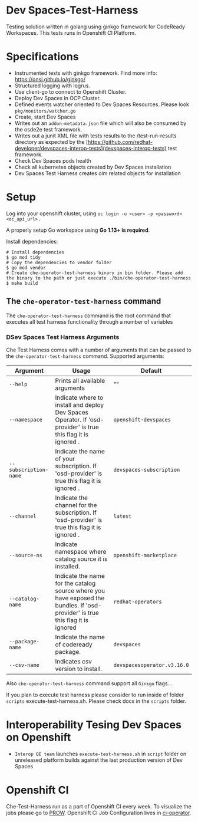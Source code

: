 # Dev Spaces-Test-Harness
Testing solution written in golang using ginkgo framework for CodeReady Workspaces. This tests runs in Openshift CI Platform. 

# Specifications
* Instrumented tests with ginkgo framework. Find more info: https://onsi.github.io/ginkgo/
* Structured logging with logrus.
* Use client-go to connect to Openshift Cluster.
* Deploy Dev Spaces in OCP Cluster.
* Defined events watcher oriented to Dev Spaces Resources. Please look `pkg/monitors/watcher.go`
* Create, start Dev Spaces
* Writes out an `addon-metadata.json` file which will also be consumed by the osde2e test framework.
* Writes out a junit XML file with tests results to the /test-run-results directory as expected
  by the [https://github.com/redhat-developer/devspaces-interop-tests](devspaces-interop-tests) test framework.
* Check Dev Spaces pods health
* Check all kubernetes objects created by Dev Spaces installation
* Dev Spaces Test Harness creates olm related objects for installation

# Setup

Log into your openshift cluster, using `oc login -u <user> -p <password> <oc_api_url>.`

A properly setup Go workspace using **Go 1.13+ is required**.

Install dependencies:
```
# Install dependencies
$ go mod tidy
# Copy the dependencies to vendor folder
$ go mod vendor
# Create che-operator-test-harness binary in bin folder. Please add the binary to the path or just execute ./bin/che-operator-test-harness
$ make build
```

## The `che-operator-test-harness` command

The `che-operator-test-harness` command is the root command that executes all test harness functionality through a number of variables

### DSev Spaces Test Harness Arguments

Che Test Harness comes with a number of arguments that can be passed to the `che-operator-test-harness` command. Supported arguments:

| Argument | Usage | Default |
| -- | -- | -- |
| `--help` | Prints all available arguments | "" |
| `--namespace` | Indicate where to install and deploy Dev Spaces Operator. If 'osd-provider' is true this flag it is ignored . | `openshift-devspaces` |
| `--subscription-name` | Indicate the name of your subscription. If 'osd-provider' is true this flag it is ignored . | `devspaces-subscription` |
| `--channel` | Indicate the channel for the subscription. If 'osd-provider' is true this flag it is ignored . | `latest` |
| `--source-ns` | Indicate namespace where catalog source it is installed. | `openshift-marketplace` |
| `--catalog-name` | Indicate the name for the catalog source where you have exposed the bundles. If 'osd-provider' is true this flag it is ignored | `redhat-operators` |
| `--package-name` | Indicate the name of codeready package. | `devspaces` |
| `--csv-name` | Indicates csv version to install. | `devspacesoperator.v3.16.0` |
Also `che-operator-test-harness` command support all ``Ginkgo`` flags...

If you plan to execute test harness please consider to run inside of folder `scripts`  execute-test-harness.sh. Please check docs in the `scripts` folder.
# Interoperability Tesing Dev Spaces on Openshift

* `Interop QE team` launches `execute-test-harness.sh` in `script` folder on unreleased platform builds against the last production version of Dev Spaces

# Openshift CI

Che-Test-Harness run as a part of Openshift CI every week. To visualize the jobs please go to [PROW](https://prow.ci.openshift.org/?job=*devspaces-interop-tests*).
Openshift CI Job Configuration lives in [ci-operator](https://github.com/openshift/release/tree/master/ci-operator/config/redhat-developer/devspaces-interop-tests).
